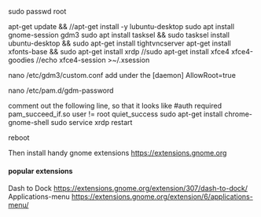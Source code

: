 sudo passwd root

apt-get update && //apt-get install -y lubuntu-desktop
sudo apt install gnome-session gdm3
sudo apt install tasksel && sudo tasksel install ubuntu-desktop && sudo apt-get install tightvncserver
apt-get install xfonts-base && sudo apt-get install xrdp
//sudo apt-get install xfce4 xfce4-goodies
//echo xfce4-session >~/.xsession

nano /etc/gdm3/custom.conf
add under the [daemon] AllowRoot=true

nano /etc/pam.d/gdm-password

comment out the following line, so that it looks like
#auth required pam_succeed_if.so user != root quiet_success
sudo apt-get install chrome-gnome-shell
sudo service xrdp restart

reboot

Then install handy gnome extensions
https://extensions.gnome.org

#### popular extensions
Dash to Dock https://extensions.gnome.org/extension/307/dash-to-dock/
Applications-menu https://extensions.gnome.org/extension/6/applications-menu/
 